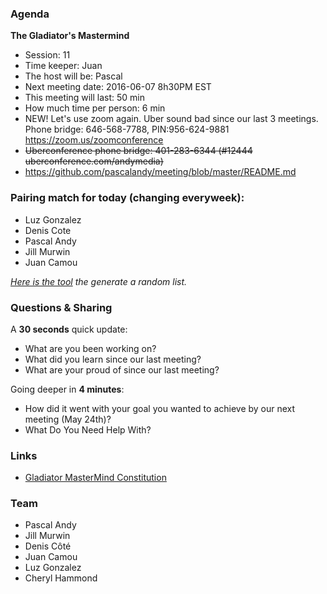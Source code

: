 ### Agenda

**The Gladiator's Mastermind** 
- Session: 11
- Time keeper: Juan
- The host will be: Pascal	
- Next meeting date: 2016-06-07 8h30PM EST
- This meeting will last: 50 min
- How much time per person: 6 min
- NEW! Let's use zoom again. Uber sound bad since our last 3 meetings. Phone bridge: 646-568-7788, PIN:956-624-9881 https://zoom.us/zoomconference
- <del>Uberconference phone bridge: 401-283-6344 (#12444 uberconference.com/andymedia)</del>
- https://github.com/pascalandy/meeting/blob/master/README.md

### Pairing match for today (changing everyweek):

- Luz Gonzalez
- Denis Cote
- Pascal Andy
- Jill Murwin
- Juan Camou 
  
*[Here is the tool](https://github.com/pascalandy/meeting/blob/master/Gladiator-MasterMind-Constitution.md#randomizelistcom) the generate a random list.*

### Questions & Sharing

A **30 seconds** quick update:

- What are you been working on?
- What did you learn since our last meeting?
- What are your proud of since our last meeting?

Going deeper in **4 minutes**:
	
- How did it went with your goal you wanted to achieve by our next meeting (May 24th)?
- What Do You Need Help With?

### Links
- [Gladiator MasterMind Constitution](https://github.com/pascalandy/meeting/blob/master/Gladiator-MasterMind-Constitution.md)

### Team

- Pascal Andy
- Jill Murwin
- Denis Côté
- Juan Camou
- Luz Gonzalez
- Cheryl Hammond
